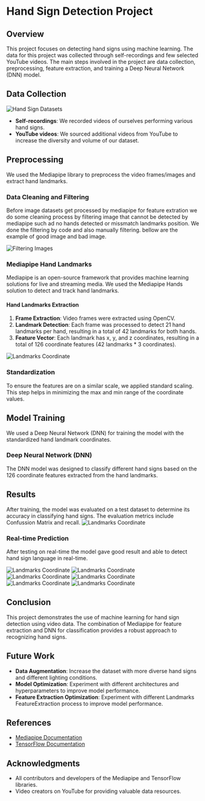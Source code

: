 # Hand Sign Detection Project

## Overview
This project focuses on detecting hand signs using machine learning. The data for this project was collected through self-recordings and few selected YouTube videos. The main steps involved in the project are data collection, preprocessing, feature extraction, and training a Deep Neural Network (DNN) model.

## Data Collection
![Hand Sign Datasets](assets/Datasets.png)
- **Self-recordings**: We recorded videos of ourselves performing various hand signs.
- **YouTube videos**: We sourced additional videos from YouTube to increase the diversity and volume of our dataset.

## Preprocessing
We used the Mediapipe library to preprocess the video frames/images and extract hand landmarks.

### Data Cleaning and Filtering
Before image datasets get processed by mediapipe for feature extration we do some cleaning process by filtering image that cannot be detected by mediapipe such ad no hands detected or missmatch landmarks position. We done the filtering by code and also manually filtering. bellow are the example of good image and bad image.

![Filtering Images](assets/badvsgoodImage.png)

### Mediapipe Hand Landmarks
Mediapipe is an open-source framework that provides machine learning solutions for live and streaming media. We used the Mediapipe Hands solution to detect and track hand landmarks.

#### Hand Landmarks Extraction
1. **Frame Extraction**: Video frames were extracted using OpenCV.
2. **Landmark Detection**: Each frame was processed to detect 21 hand landmarks per hand, resulting in a total of 42 landmarks for both hands.
3. **Feature Vector**: Each landmark has x, y, and z coordinates, resulting in a total of 126 coordinate features (42 landmarks * 3 coordinates).


![Landmarks Coordinate](assets/FeatureExtraction.png)

### Standardization
To ensure the features are on a similar scale, we applied standard scaling. This step helps in minimizing the max and min range of the coordinate values.

## Model Training
We used a Deep Neural Network (DNN) for training the model with the standardized hand landmark coordinates.

### Deep Neural Network (DNN)
The DNN model was designed to classify different hand signs based on the 126 coordinate features extracted from the hand landmarks.

## Results
After training, the model was evaluated on a test dataset to determine its accuracy in classifying hand signs. The evaluation metrics include Confussion Matrix and recall.
![Landmarks Coordinate](assets/Result.jpeg)

### Real-time Prediction
After testing on real-time the model gave good result and able to detect hand sign language in real-time.

![Landmarks Coordinate](assets/RealtilemResult1.png)
![Landmarks Coordinate](assets/RealtilemResult22.png)
![Landmarks Coordinate](assets/RealtilemResult3.png)
![Landmarks Coordinate](assets/RealtilemResult4.png)
![Landmarks Coordinate](assets/RealtilemResult5.png)
![Landmarks Coordinate](assets/RealtilemResult6.png)

## Conclusion
This project demonstrates the use of machine learning for hand sign detection using video data. The combination of Mediapipe for feature extraction and DNN for classification provides a robust approach to recognizing hand signs.

## Future Work
- **Data Augmentation**: Increase the dataset with more diverse hand signs and different lighting conditions.
- **Model Optimization**: Experiment with different architectures and hyperparameters to improve model performance.
- **Feature Extraction Optimization**: Experiment with different Landmarks FeatureExtraction process to improve model performance.

## References
- [Mediapipe Documentation](https://google.github.io/mediapipe/)
- [TensorFlow Documentation](https://www.tensorflow.org/api_docs)

## Acknowledgments
- All contributors and developers of the Mediapipe and TensorFlow libraries.
- Video creators on YouTube for providing valuable data resources.
